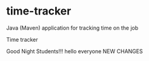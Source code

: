 # time-tracker
Java (Maven) application for tracking time on the job

Time tracker

Good Night Students!!!
hello everyone
NEW CHANGES
